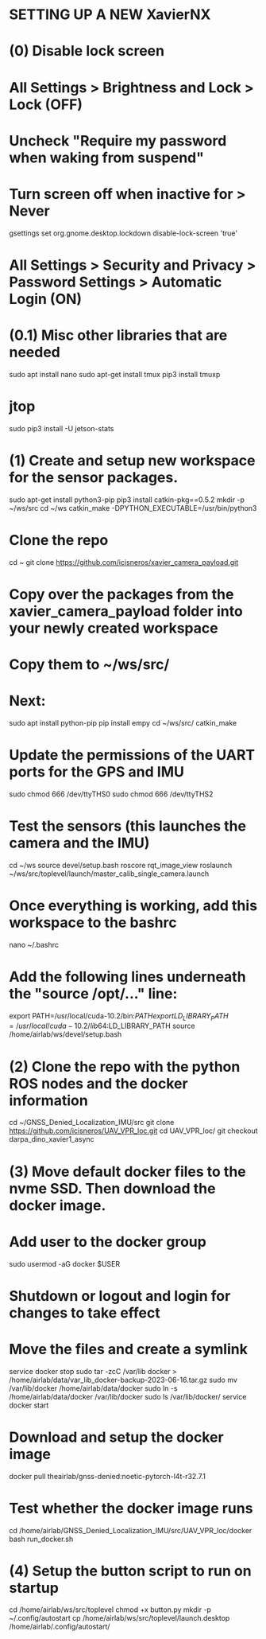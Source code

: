 # SETTING UP A NEW XavierNX 

<!-- # Current hardware
airlab@linux:~/jetsonUtilities$ python3 jetsonInfo.py 
NVIDIA NVIDIA Jetson Xavier NX Developer Kit
 L4T 32.7.1 [ JetPack 4.6.1 ]
   Ubuntu 18.04.6 LTS
   Kernel Version: 4.9.253-tegra
 CUDA 10.2.300
   CUDA Architecture: 7.2
 OpenCV version: 4.1.1
   OpenCV Cuda: NO
 CUDNN: 8.2.1.32
 TensorRT: 8.2.1.8
 Vision Works: 1.6.0.501
 VPI: 1.2.3
 Vulcan: 1.2.70 -->



# (0) Disable lock screen
# All Settings > Brightness and Lock > Lock (OFF)
# Uncheck "Require my password when waking from suspend"
# Turn screen off when inactive for > Never
gsettings set org.gnome.desktop.lockdown disable-lock-screen 'true'
# All Settings > Security and Privacy > Password Settings > Automatic Login (ON)

# (0.1) Misc other libraries that are needed
sudo apt install nano
sudo apt-get install tmux
pip3 install tmuxp
# jtop
sudo pip3 install -U jetson-stats

# (1) Create and setup new workspace for the sensor packages.
sudo apt-get install python3-pip
pip3 install catkin-pkg==0.5.2
mkdir -p ~/ws/src
cd ~/ws
catkin_make -DPYTHON_EXECUTABLE=/usr/bin/python3
# Clone the repo
cd ~
git clone https://github.com/icisneros/xavier_camera_payload.git
# Copy over the packages from the xavier_camera_payload folder into your newly created workspace
# Copy them to ~/ws/src/
# Next:
sudo apt install python-pip
pip install empy
cd ~/ws/src/
catkin_make

# Update the permissions of the UART ports for the GPS and IMU
sudo chmod 666 /dev/ttyTHS0
sudo chmod 666 /dev/ttyTHS2

# Test the sensors (this launches the camera and the IMU)
cd ~/ws
source devel/setup.bash
roscore
rqt_image_view
roslaunch ~/ws/src/toplevel/launch/master_calib_single_camera.launch

# Once everything is working, add this workspace to the bashrc
nano ~/.bashrc
# Add the following lines underneath the "source /opt/..." line:
export PATH=/usr/local/cuda-10.2/bin:$PATH
export LD_LIBRARY_PATH=/usr/local/cuda-10.2/lib64:$LD_LIBRARY_PATH
source /home/airlab/ws/devel/setup.bash



# (2)  Clone the repo with the python ROS nodes and the docker information
cd ~/GNSS_Denied_Localization_IMU/src
git clone https://github.com/icisneros/UAV_VPR_loc.git
cd UAV_VPR_loc/
git checkout darpa_dino_xavier1_async


# (3) Move default docker files to the nvme SSD. Then download the docker image.
# Add user to the docker group
sudo usermod -aG docker $USER
# Shutdown or logout and login for changes to take effect
# Move the files and create a symlink
service docker stop
sudo tar -zcC /var/lib docker > /home/airlab/data/var_lib_docker-backup-2023-06-16.tar.gz
sudo mv /var/lib/docker /home/airlab/data/docker
sudo ln -s /home/airlab/data/docker /var/lib/docker
sudo ls /var/lib/docker/
service docker start

# Download and setup the docker image
docker pull theairlab/gnss-denied:noetic-pytorch-l4t-r32.7.1

# Test whether the docker image runs
cd /home/airlab/GNSS_Denied_Localization_IMU/src/UAV_VPR_loc/docker
bash run_docker.sh


# (4) Setup the button script to run on startup
cd /home/airlab/ws/src/toplevel
chmod +x button.py
mkdir -p ~/.config/autostart
cp /home/airlab/ws/src/toplevel/launch.desktop /home/airlab/.config/autostart/